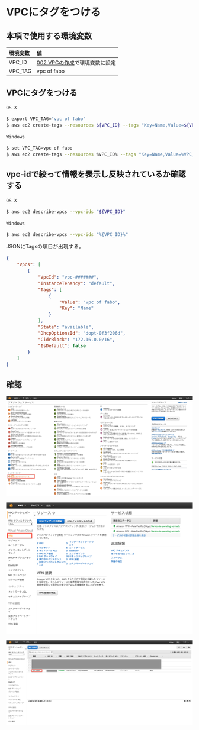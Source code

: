 # VPCにタグをつける

## 本項で使用する環境変数

|環境変数|値|
|:--|:--|
|VPC_ID|[002 VPCの作成](/vpc/002_create_vpc.md)で環境変数に設定|
|VPC_TAG| vpc of fabo|

## VPCにタグをつける

`OS X`

```bash
$ export VPC_TAG="vpc of fabo"
$ aws ec2 create-tags --resources ${VPC_ID} --tags "Key=Name,Value=${VPC_TAG}"
```

`Windows`

```bash
$ set VPC_TAG=vpc of fabo
$ aws ec2 create-tags --resources %VPC_ID% --tags "Key=Name,Value=%VPC_TAG%"
```

## vpc-idで絞って情報を表示し反映されているか確認する

`OS X`

```bash
$ aws ec2 describe-vpcs --vpc-ids "${VPC_ID}"
```

`Windows`

```bash
$ aws ec2 describe-vpcs --vpc-ids "%{VPC_ID}%"
```

JSONにTagsの項目が出現する。

```json
{
    "Vpcs": [
        {
            "VpcId": "vpc-#######", 
            "InstanceTenancy": "default", 
            "Tags": [
                {
                    "Value": "vpc of fabo", 
                    "Key": "Name"
                }
            ], 
            "State": "available", 
            "DhcpOptionsId": "dopt-0f3f206d", 
            "CidrBlock": "172.16.0.0/16", 
            "IsDefault": false
        }
    ]
}
```

## 確認

![](/img/vpc/tag001.png)

![](/img/vpc/tag002.png)

![](/img/vpc/tag003.png)

